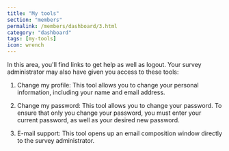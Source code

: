 ```yaml
---
title: "My tools"
section: "members"
permalink: /members/dashboard/3.html
category: "dashboard"
tags: [my-tools]
icon: wrench
---
```


In this area, you'll find links to get help as well as logout. Your survey administrator may also have given you access to these tools:

1. Change my profile: This tool allows you to change your personal information, including your name and email address.

2. Change my password: This tool allows you to change your password. To ensure that only you change your password, you must enter your current password, as well as your desired new password.

3. E-mail support: This tool opens up an email composition window directly to the survey administrator.
